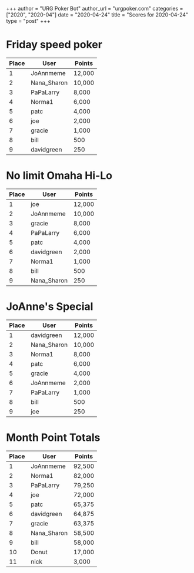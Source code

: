 +++
author = "URG Poker Bot"
author_url = "urgpoker.com"
categories = ["2020", "2020-04"]
date = "2020-04-24"
title = "Scores for 2020-04-24"
type = "post"
+++
# Friday speed poker

| Place | User | Points |
|-------|------|--------|
| 1 | JoAnnmeme | 12,000 |
| 2 | Nana_Sharon | 10,000 |
| 3 | PaPaLarry | 8,000 |
| 4 | Norma1 | 6,000 |
| 5 | patc | 4,000 |
| 6 | joe | 2,000 |
| 7 | gracie | 1,000 |
| 8 | bill | 500 |
| 9 | davidgreen | 250 |

# No limit Omaha Hi-Lo

| Place | User | Points |
|-------|------|--------|
| 1 | joe | 12,000 |
| 2 | JoAnnmeme | 10,000 |
| 3 | gracie | 8,000 |
| 4 | PaPaLarry | 6,000 |
| 5 | patc | 4,000 |
| 6 | davidgreen | 2,000 |
| 7 | Norma1 | 1,000 |
| 8 | bill | 500 |
| 9 | Nana_Sharon | 250 |

# JoAnne's Special

| Place | User | Points |
|-------|------|--------|
| 1 | davidgreen | 12,000 |
| 2 | Nana_Sharon | 10,000 |
| 3 | Norma1 | 8,000 |
| 4 | patc | 6,000 |
| 5 | gracie | 4,000 |
| 6 | JoAnnmeme | 2,000 |
| 7 | PaPaLarry | 1,000 |
| 8 | bill | 500 |
| 9 | joe | 250 |

# Month Point Totals

| Place | User | Points |
|-------|------|--------|
| 1 | JoAnnmeme | 92,500 |
| 2 | Norma1 | 82,000 |
| 3 | PaPaLarry | 79,250 |
| 4 | joe | 72,000 |
| 5 | patc | 65,375 |
| 6 | davidgreen | 64,875 |
| 7 | gracie | 63,375 |
| 8 | Nana_Sharon | 58,500 |
| 9 | bill | 58,000 |
| 10 | Donut | 17,000 |
| 11 | nick | 3,000 |
